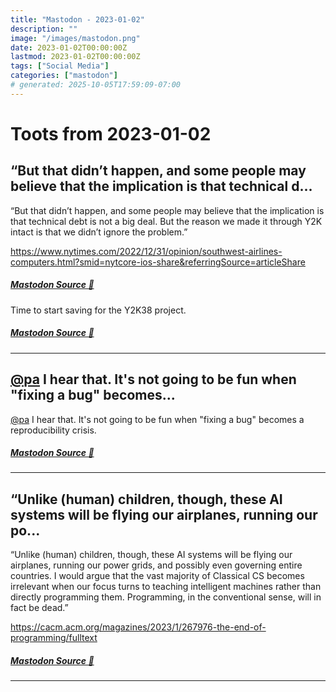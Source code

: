 ```yaml
---
title: "Mastodon - 2023-01-02"
description: ""
image: "/images/mastodon.png"
date: 2023-01-02T00:00:00Z
lastmod: 2023-01-02T00:00:00Z
tags: ["Social Media"]
categories: ["mastodon"]
# generated: 2025-10-05T17:59:09-07:00
---
```


# Toots from 2023-01-02

## “But that didn’t happen, and some people may believe that the implication is that technical d...

“But that didn’t happen, and some people may believe that the implication is that technical debt is not a big deal. But the reason we made it through Y2K intact is that we didn’t ignore the problem.”

<https://www.nytimes.com/2022/12/31/opinion/southwest-airlines-computers.html?smid=nytcore-ios-share&referringSource=articleShare>

##### [Mastodon Source 🐘](https://hachyderm.io/@mweagle/109620943688179592)

Time to start saving for the Y2K38 project.

##### [Mastodon Source 🐘](https://hachyderm.io/@mweagle/109620957108798279)

---

## [@pa](https://hachyderm.io/@pa) I hear that. It's not going to be fun when "fixing a bug" becomes...

[@pa](https://hachyderm.io/@pa) I hear that. It's not going to be fun when "fixing a bug" becomes a reproducibility crisis.

##### [Mastodon Source 🐘](https://hachyderm.io/@mweagle/109618199041085010)

---

## “Unlike (human) children, though, these AI systems will be flying our airplanes, running our po...

“Unlike (human) children, though, these AI systems will be flying our airplanes, running our power grids, and possibly even governing entire countries. I would argue that the vast majority of Classical CS becomes irrelevant when our focus turns to teaching intelligent machines rather than directly programming them. Programming, in the conventional sense, will in fact be dead.”

<https://cacm.acm.org/magazines/2023/1/267976-the-end-of-programming/fulltext>

##### [Mastodon Source 🐘](https://hachyderm.io/@mweagle/109617493445667220)

---


